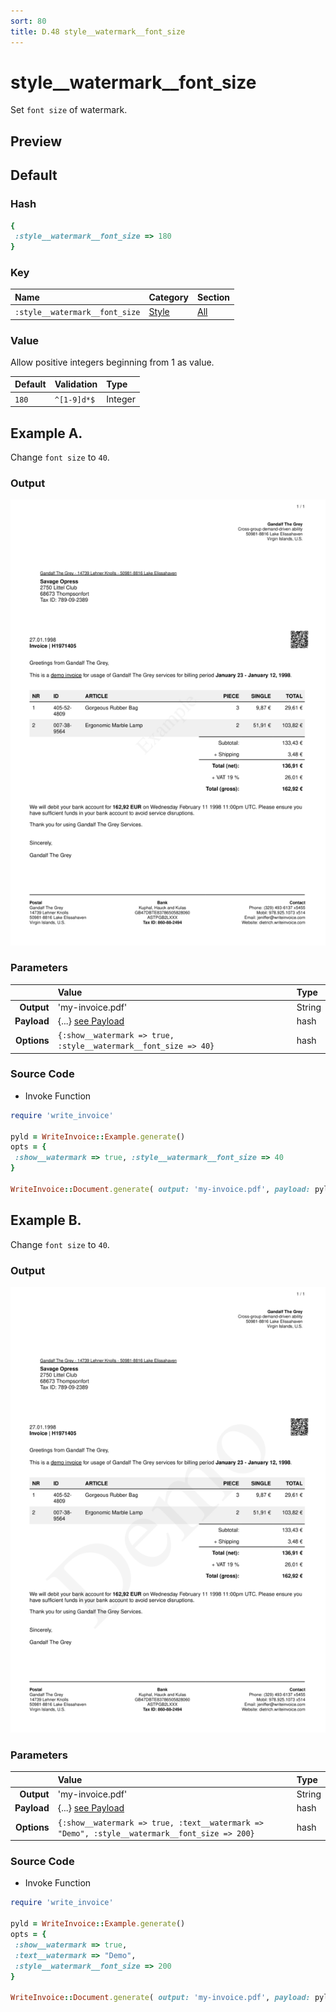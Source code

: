 ```yaml
---
sort: 80
title: D.48 style__watermark__font_size
---
```

# style__watermark__font_size

Set `font size` of watermark.


## Preview

<div >
    <canvas id='canvas' search=':style__watermark__font_size' palette='option_detail'></canvas>
</div>
<script src="../assets/js/marker.js"></script>  

 
## Default

### Hash

```ruby
{
 :style__watermark__font_size => 180
} 
```

### Key

| **Name** | **Category** | **Section** |
| :--- | :--- | :--- |
| ```:style__watermark__font_size``` |  [Style](./#style) | [All](../sections/) |

### Value

Allow positive integers beginning from 1 as value.

| **Default**| **Validation**| **Type** |
| :--- | :--- | :--- |
| ```180``` | ```^[1-9]d*$``` | Integer |

## Example A.

Change `font size` to `40`.

### Output

<img src="../assets/images/options/style__watermark__font_size--a.png">



### Parameters

| | **Value** | **Type** |
|------:|:------|:------|
| **Output** | 'my-invoice.pdf' | String |
| **Payload** | {...} [see Payload](../payload) | hash |
| **Options** | ```{:show__watermark => true, :style__watermark__font_size => 40}``` | hash |


### Source Code

* Invoke Function

```ruby
require 'write_invoice'
 
pyld = WriteInvoice::Example.generate()
opts = {
 :show__watermark => true, :style__watermark__font_size => 40
}
 
WriteInvoice::Document.generate( output: 'my-invoice.pdf', payload: pyld, options: opts )

```

## Example B.

Change `font size` to `40`.

### Output

<img src="../assets/images/options/style__watermark__font_size--b.png">



### Parameters

| | **Value** | **Type** |
|------:|:------|:------|
| **Output** | 'my-invoice.pdf' | String |
| **Payload** | {...} [see Payload](../payload) | hash |
| **Options** | ```{:show__watermark => true, :text__watermark => "Demo", :style__watermark__font_size => 200}``` | hash |


### Source Code

* Invoke Function

```ruby
require 'write_invoice'
 
pyld = WriteInvoice::Example.generate()
opts = {
 :show__watermark => true,
 :text__watermark => "Demo",
 :style__watermark__font_size => 200
}
 
WriteInvoice::Document.generate( output: 'my-invoice.pdf', payload: pyld, options: opts )

```

